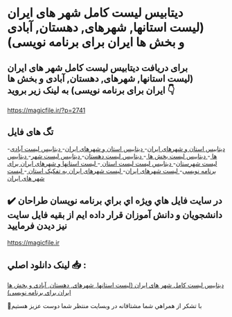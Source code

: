 # دیتابیس لیست کامل شهر های ایران (لیست استانها, شهرهای, دهستان, آبادی و بخش ها ایران برای برنامه نویسی)

## برای دریافت دیتابیس لیست کامل شهر های ایران (لیست استانها, شهرهای, دهستان, آبادی و بخش ها ایران برای برنامه نویسی) به لینک زیر بروید 👇

https://magicfile.ir/?p=2741

## تگ های فایل

-[دیتابیس استان و شهرهای ایران](https://magicfile.ir/product/%d8%af%db%8c%d8%aa%d8%a7%d8%a8%db%8c%d8%b3-%d9%84%db%8c%d8%b3%d8%aa-%da%a9%d8%a7%d9%85%d9%84-%d8%b4%d9%87%d8%b1-%d9%87%d8%a7%db%8c-%d8%a7%db%8c%d8%b1%d8%a7%d9%86/)-[ دیتابیس استان و شهرهای ایران](https://magicfile.ir/product/%d8%af%db%8c%d8%aa%d8%a7%d8%a8%db%8c%d8%b3-%d9%84%db%8c%d8%b3%d8%aa-%da%a9%d8%a7%d9%85%d9%84-%d8%b4%d9%87%d8%b1-%d9%87%d8%a7%db%8c-%d8%a7%db%8c%d8%b1%d8%a7%d9%86/)-[ دیتابیس لیست آبادی ها ](https://magicfile.ir/product/%d8%af%db%8c%d8%aa%d8%a7%d8%a8%db%8c%d8%b3-%d9%84%db%8c%d8%b3%d8%aa-%da%a9%d8%a7%d9%85%d9%84-%d8%b4%d9%87%d8%b1-%d9%87%d8%a7%db%8c-%d8%a7%db%8c%d8%b1%d8%a7%d9%86/)-[ دیتابیس لیست بخش ها ](https://magicfile.ir/product/%d8%af%db%8c%d8%aa%d8%a7%d8%a8%db%8c%d8%b3-%d9%84%db%8c%d8%b3%d8%aa-%da%a9%d8%a7%d9%85%d9%84-%d8%b4%d9%87%d8%b1-%d9%87%d8%a7%db%8c-%d8%a7%db%8c%d8%b1%d8%a7%d9%86/)-[ دیتابیس لیست دهستان](https://magicfile.ir/product/%d8%af%db%8c%d8%aa%d8%a7%d8%a8%db%8c%d8%b3-%d9%84%db%8c%d8%b3%d8%aa-%da%a9%d8%a7%d9%85%d9%84-%d8%b4%d9%87%d8%b1-%d9%87%d8%a7%db%8c-%d8%a7%db%8c%d8%b1%d8%a7%d9%86/)-[ دیتابیس لیست شهر](https://magicfile.ir/product/%d8%af%db%8c%d8%aa%d8%a7%d8%a8%db%8c%d8%b3-%d9%84%db%8c%d8%b3%d8%aa-%da%a9%d8%a7%d9%85%d9%84-%d8%b4%d9%87%d8%b1-%d9%87%d8%a7%db%8c-%d8%a7%db%8c%d8%b1%d8%a7%d9%86/)-[ دیتابیس لیست شهرستان](https://magicfile.ir/product/%d8%af%db%8c%d8%aa%d8%a7%d8%a8%db%8c%d8%b3-%d9%84%db%8c%d8%b3%d8%aa-%da%a9%d8%a7%d9%85%d9%84-%d8%b4%d9%87%d8%b1-%d9%87%d8%a7%db%8c-%d8%a7%db%8c%d8%b1%d8%a7%d9%86/)-[ دیتابیس لیست لیست استان ](https://magicfile.ir/product/%d8%af%db%8c%d8%aa%d8%a7%d8%a8%db%8c%d8%b3-%d9%84%db%8c%d8%b3%d8%aa-%da%a9%d8%a7%d9%85%d9%84-%d8%b4%d9%87%d8%b1-%d9%87%d8%a7%db%8c-%d8%a7%db%8c%d8%b1%d8%a7%d9%86/)-[ لیست استانها و شهرهای ایران برای برنامه نویسی](https://magicfile.ir/product/%d8%af%db%8c%d8%aa%d8%a7%d8%a8%db%8c%d8%b3-%d9%84%db%8c%d8%b3%d8%aa-%da%a9%d8%a7%d9%85%d9%84-%d8%b4%d9%87%d8%b1-%d9%87%d8%a7%db%8c-%d8%a7%db%8c%d8%b1%d8%a7%d9%86/)-[ لیست شهرهای ایران](https://magicfile.ir/product/%d8%af%db%8c%d8%aa%d8%a7%d8%a8%db%8c%d8%b3-%d9%84%db%8c%d8%b3%d8%aa-%da%a9%d8%a7%d9%85%d9%84-%d8%b4%d9%87%d8%b1-%d9%87%d8%a7%db%8c-%d8%a7%db%8c%d8%b1%d8%a7%d9%86/)-[ لیست شهرهای ایران به تفکیک استان ](https://magicfile.ir/product/%d8%af%db%8c%d8%aa%d8%a7%d8%a8%db%8c%d8%b3-%d9%84%db%8c%d8%b3%d8%aa-%da%a9%d8%a7%d9%85%d9%84-%d8%b4%d9%87%d8%b1-%d9%87%d8%a7%db%8c-%d8%a7%db%8c%d8%b1%d8%a7%d9%86/)-[ لیست شهر های ایران](https://magicfile.ir/product/%d8%af%db%8c%d8%aa%d8%a7%d8%a8%db%8c%d8%b3-%d9%84%db%8c%d8%b3%d8%aa-%da%a9%d8%a7%d9%85%d9%84-%d8%b4%d9%87%d8%b1-%d9%87%d8%a7%db%8c-%d8%a7%db%8c%d8%b1%d8%a7%d9%86/)

## ✔️ در سايت فايل هاي ويژه اي براي برنامه نويسان طراحان دانشجويان و دانش آموزان قرار داده ايم از بقيه فايل سايت نيز ديدن فرماييد

https://magicfile.ir


## لينک دانلود اصلي 📥 :

[دیتابیس لیست کامل شهر های ایران (لیست استانها, شهرهای, دهستان, آبادی و بخش ها ایران برای برنامه نویسی)](https://magicfile.ir/product/%d8%af%db%8c%d8%aa%d8%a7%d8%a8%db%8c%d8%b3-%d9%84%db%8c%d8%b3%d8%aa-%da%a9%d8%a7%d9%85%d9%84-%d8%b4%d9%87%d8%b1-%d9%87%d8%a7%db%8c-%d8%a7%db%8c%d8%b1%d8%a7%d9%86/) 


🙏با تشکر از همراهي شما مشتاقانه در وبسایت منتظر شما دوست عزیز هستیم

